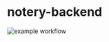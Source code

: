 # notery-backend

![example workflow](https://github.com/anadinema99/notery-backend/actions/workflows/docker-build-and-push.yml/badge.svg)
